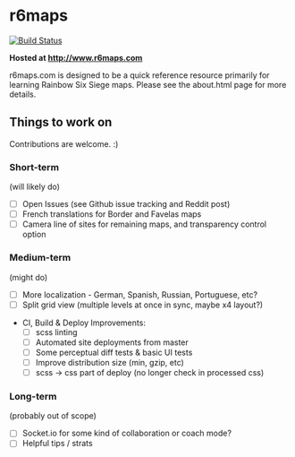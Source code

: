 # r6maps
[![Build Status](https://travis-ci.org/capajon/r6maps.svg?branch=master)](https://travis-ci.org/capajon/r6maps)

**Hosted at http://www.r6maps.com**

r6maps.com is designed to be a quick reference resource primarily for learning Rainbow Six Siege maps.  Please see the about.html page for more details.

## Things to work on
Contributions are welcome. :)

### Short-term
(will likely do)
- [ ] Open Issues (see Github issue tracking and Reddit post)
- [ ] French translations for Border and Favelas maps
- [ ] Camera line of sites for remaining maps, and transparency control option

### Medium-term
(might do)
- [ ] More localization - German, Spanish, Russian, Portuguese, etc?
- [ ] Split grid view (multiple levels at once in sync, maybe x4 layout?)
- CI, Build & Deploy Improvements:
   - [ ] scss linting
   - [ ] Automated site deployments from master
   - [ ] Some perceptual diff tests & basic UI tests
   - [ ] Improve distribution size (min, gzip, etc)
   - [ ] scss -> css part of deploy (no longer check in processed css)

### Long-term
(probably out of scope)
- [ ] Socket.io for some kind of collaboration or coach mode?
- [ ] Helpful tips / strats
